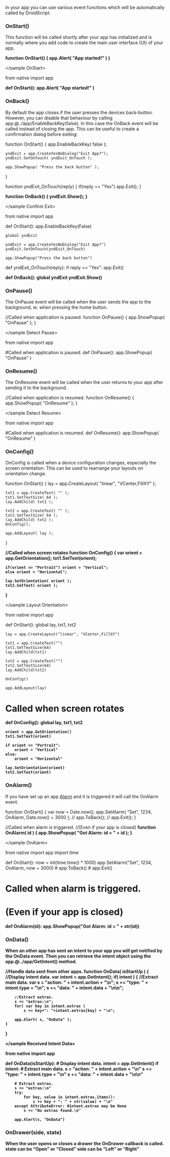 In your app you can use various event functions which will be automatically called by DroidScript.

### OnStart()
This function will be called shortly after your app has initialized and is normally where you add code to create the main user interface (UI) of your app.

<sample OnStart>

<b>function OnStart()
{
    app.Alert( "App started!" )
}</b>

</sample OnStart>

<sample Python OnStart>

from native import app

<b>def OnStart():
    app.Alert( "App started!" )
</b>

</sample>

### OnBack()
By default the app closes if the user presses the devices back-button. However, you can disable that behaviour by calling <js nobox>app.</js>@../app/EnableBackKey<js nobox>(false)</js>.
In this case the OnBack event will be called instead of closing the app. This can be useful to create a confirmation dialog before exiting:

<sample Confirm Exit>

function OnStart()
{
	app.EnableBackKey( false );

	yndExit = app.CreateYesNoDialog("Exit App?");
	yndExit.SetOnTouch( yndExit_OnTouch );

	app.ShowPopup( "Press the back button" );
}

function yndExit_OnTouch(reply)
{
	if(reply == "Yes") app.Exit();
}

<b>function OnBack()
{
	yndExit.Show();
}</b>

</sample Confirm Exit>

<sample Python Confirm Exit>
from native import app

def OnStart():
    app.EnableBackKey(False)

    global yndExit

    yndExit = app.CreateYesNoDialog("Exit App?")
    yndExit.SetOnTouch(yndExit_OnTouch)

    app.ShowPopup("Press the back button")

def yndExit_OnTouch(reply):
    if reply == "Yes":
        app.Exit()

<b>def OnBack():
    global yndExit
    yndExit.Show()</b>
</sample>

### OnPause()
The OnPause event will be called when the user sends the app to the background, ie. when pressing the home button.

<sample Detect Pause>

//Called when application is paused.
function OnPause()
{
	app.ShowPopup( "OnPause" );
}

</sample Detect Pause>

<sample Python Detect Pause>
from native import app

#Called when application is paused.
def OnPause():
    app.ShowPopup( "OnPause" )

</sample>

### OnResume()
The OnResume event will be called when the user returns to your app after sending it to the background.

<sample Detect Resume>

//Called when application is resumed.
function OnResume()
{
	app.ShowPopup( "OnResume" );
}

</sample Detect Resume>

<sample Python Detect Resume>
from native import app

#Called when application is resumed.
def OnResume():
    app.ShowPopup( "OnResume" )

</sample>

### OnConfig()
OnConfig is called when a device configuration changes, especially the screen orientation. This can be used to rearrange your layouts on orientation change.

<sample Layout Orientation>

function OnStart()
{
	lay = app.CreateLayout( "linear", "VCenter,FillXY" );

	txt1 = app.CreateText( "" );
	txt1.SetTextSize( 64 );
	lay.AddChild( txt1 );

	txt2 = app.CreateText( "" );
	txt2.SetTextSize( 64 );
	lay.AddChild( txt2 );
	OnConfig();

	app.AddLayout( lay );
}

<b>//Called when screen rotates
function OnConfig()
{
	var orient = app.GetOrientation();
	txt1.SetText(orient);

	if(orient == "Portrait") orient = "Vertical";
	else orient = "Horizontal";

	lay.SetOrientation( orient );
	txt2.SetText( orient );
}</b>

</sample Layout Orientation>

<sample Python Layout Orientation>
from native import app

def OnStart():
    global lay, txt1, txt2

    lay = app.CreateLayout("linear", "VCenter,FillXY")

    txt1 = app.CreateText("")
    txt1.SetTextSize(64)
    lay.AddChild(txt1)

    txt2 = app.CreateText("")
    txt2.SetTextSize(64)
    lay.AddChild(txt2)

    OnConfig()

    app.AddLayout(lay)

# Called when screen rotates
<b>def OnConfig():
    global lay, txt1, txt2

    orient = app.GetOrientation()
    txt1.SetText(orient)

    if orient == "Portrait":
        orient = "Vertical"
    else:
        orient = "Horizontal"

    lay.SetOrientation(orient)
    txt2.SetText(orient)
</b>
</sample>

### OnAlarm()
If you have set up an app [Alarm](../app/SetAlarm.htm) and it is triggered it will call the OnAlarm event.

<sample OnAlarm>

function OnStart()
{
	var now = Date.now();
	app.SetAlarm( "Set", 1234, OnAlarm, Date.now() + 3000 );
	// app.ToBack();
	// app.Exit();
}

//Called when alarm is triggered.
//(Even if your app is closed)
<b>function OnAlarm( id )
{
	app.ShowPopup( "Got Alarm: id = " + id );
}</b>

</sample OnAlarm>

<sample Python OnAlarm>
from native import app
import time

def OnStart():
    now = int(time.time() * 1000)
    app.SetAlarm("Set", 1234, OnAlarm, now + 3000)
    # app.ToBack()
    # app.Exit()

# Called when alarm is triggered.
# (Even if your app is closed)
<b>def OnAlarm(id):
    app.ShowPopup("Got Alarm: id = " + str(id))
<b>
</sample>

### OnData()
When an other app has sent an intent to your app you will get notified by the OnData event. Then you can retrieve the intent object using the app.@../app/GetIntent() method.

<sample Received Intent Data>

//Handle data sent from other apps.
function OnData( isStartUp )
{
	//Display intent data.
	var intent = app.GetIntent();
	if( intent )
	{
		//Extract main data.
		var s = "action: " + intent.action + "\n";
		s += "type: " + intent.type + "\n";
		s += "data: " + intent.data + "\n\n";

		//Extract extras.
		s += "extras:\n";
		for( var key in intent.extras )
			s += key+": "+intent.extras[key] + "\n";

		app.Alert( s, "OnData" );
	}
}

</sample Received Intent Data>


<sample Python Received Intent Data>
from native import app

def OnData(isStartUp):
    # Display intent data.
    intent = app.GetIntent()
    if intent:
        # Extract main data.
        s = "action: " + intent.action + "\n"
        s += "type: " + intent.type + "\n"
        s += "data: " + intent.data + "\n\n"

        # Extract extras.
        s += "extras:\n"
        try:
            for key, value in intent.extras.items():
                s += key + ": " + str(value) + "\n"
        except AttributeError: #intent.extras may be None
            s += "No extras found.\n"

        app.Alert(s, "OnData")
</sample>


### OnDrawer(side, state)
When the user opens or closes a drawer the OnDrawer callback is called.
state can be “Open” or “Closed”
side can be “Left” or “Right”
